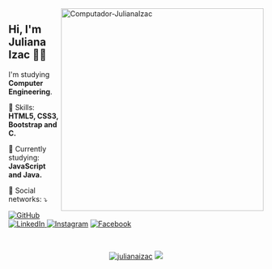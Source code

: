 <img src="https://raw.githubusercontent.com/MicaelliMedeiros/micaellimedeiros/master/image/computer-illustration.png" min-width="400px" max-width="400px" width="400px" align="right" alt="Computador-JulianaIzac">

<h2 align="left">Hi, I'm Juliana Izac 👋🏽</h1>
<p align=left>I'm studying <strong>Computer Engineering</strong>.</p>
<p align="left">🚀 Skills: <strong>HTML5, CSS3, Bootstrap and C.</strong></p>
<p align="left">🌈 Currently studying: <strong>JavaScript and Java.</strong></p>
<p align="left">💌 Social networks: ⤵️</p>

<p align="left">
  <a href="https://github.com/julianaizac"><img src="https://img.shields.io/badge/-GitHub-000?style=flat-square&logo=Github&logoColor=white&link" alt="GitHub"></a>
  <a href="https://www.linkedin.com/in/julianaizac"><img src="https://img.shields.io/badge/LinkedIn-%230077B5.svg?&style=flat-square&logo=linkedin&logoColor=white" alt="LinkedIn">
  </a>
  <a href="https://www.instagram.com/juizac"><img src="https://img.shields.io/badge/Instagram-%23E4405F.svg?&style=flat-square&logo=instagram&logoColor=white" alt="Instagram"></a>
  <a href="https://www.facebook.com/julianaizac"><img src="https://img.shields.io/badge/Facebook-%231877F2.svg?&style=flat-square&logo=facebook&logoColor=white" alt="Facebook">
  </a>
</p>
<br>
<p align="center">  
  <a href="https://github.com/julianaizac"><img src="https://github-readme-stats.vercel.app/api?username=julianaizac&show_icons=true&theme=dracula&include_all_commits=true&count_private=true" alt="julianaizac"/></a>
  <a href="https://github.com/julianaizac"><img src="https://github-readme-stats.vercel.app/api/top-langs/?username=julianaizac&layout=compact&theme=dracula"/></a>
</p>
